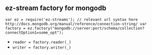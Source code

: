 ## ez-stream factory for mongodb

`var ez = require('ez-streams');
 // relevant url syntax here http://docs.mongodb.org/manual/reference/connection-string/
 var factory = ez.factory("mongodb://server:port/schema/collection?connectOption1=some_opt");`

* `reader = factory.reader(_)`  
* `writer = factory.writer(_)`  
